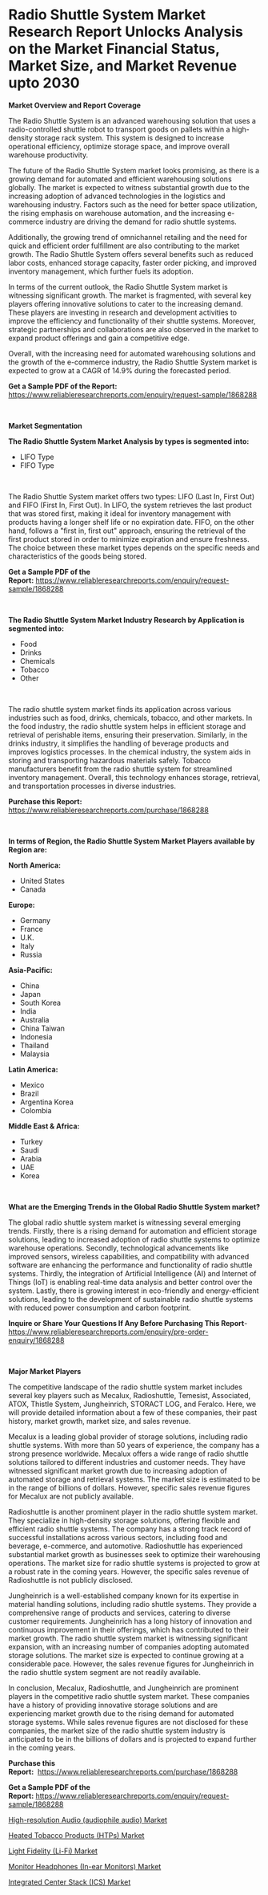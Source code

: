 <p><h1>Radio Shuttle System Market Research Report Unlocks Analysis on the Market Financial Status, Market Size, and Market Revenue upto 2030</h1></p><p><strong>Market Overview and Report Coverage</strong></p>
<p><p>The Radio Shuttle System is an advanced warehousing solution that uses a radio-controlled shuttle robot to transport goods on pallets within a high-density storage rack system. This system is designed to increase operational efficiency, optimize storage space, and improve overall warehouse productivity.</p><p>The future of the Radio Shuttle System market looks promising, as there is a growing demand for automated and efficient warehousing solutions globally. The market is expected to witness substantial growth due to the increasing adoption of advanced technologies in the logistics and warehousing industry. Factors such as the need for better space utilization, the rising emphasis on warehouse automation, and the increasing e-commerce industry are driving the demand for radio shuttle systems.</p><p>Additionally, the growing trend of omnichannel retailing and the need for quick and efficient order fulfillment are also contributing to the market growth. The Radio Shuttle System offers several benefits such as reduced labor costs, enhanced storage capacity, faster order picking, and improved inventory management, which further fuels its adoption.</p><p>In terms of the current outlook, the Radio Shuttle System market is witnessing significant growth. The market is fragmented, with several key players offering innovative solutions to cater to the increasing demand. These players are investing in research and development activities to improve the efficiency and functionality of their shuttle systems. Moreover, strategic partnerships and collaborations are also observed in the market to expand product offerings and gain a competitive edge.</p><p>Overall, with the increasing need for automated warehousing solutions and the growth of the e-commerce industry, the Radio Shuttle System market is expected to grow at a CAGR of 14.9% during the forecasted period.</p></p>
<p><strong>Get a Sample PDF of the Report:</strong> <a href="https://www.reliableresearchreports.com/enquiry/request-sample/1868288">https://www.reliableresearchreports.com/enquiry/request-sample/1868288</a></p>
<p>&nbsp;</p>
<p><strong>Market Segmentation</strong></p>
<p><strong>The Radio Shuttle System Market Analysis by types is segmented into:</strong></p>
<p><ul><li>LIFO Type</li><li>FIFO Type</li></ul></p>
<p>&nbsp;</p>
<p><p>The Radio Shuttle System market offers two types: LIFO (Last In, First Out) and FIFO (First In, First Out). In LIFO, the system retrieves the last product that was stored first, making it ideal for inventory management with products having a longer shelf life or no expiration date. FIFO, on the other hand, follows a "first in, first out" approach, ensuring the retrieval of the first product stored in order to minimize expiration and ensure freshness. The choice between these market types depends on the specific needs and characteristics of the goods being stored.</p></p>
<p><strong>Get a Sample PDF of the Report:</strong>&nbsp;<a href="https://www.reliableresearchreports.com/enquiry/request-sample/1868288">https://www.reliableresearchreports.com/enquiry/request-sample/1868288</a></p>
<p>&nbsp;</p>
<p><strong>The Radio Shuttle System Market Industry Research by Application is segmented into:</strong></p>
<p><ul><li>Food</li><li>Drinks</li><li>Chemicals</li><li>Tobacco</li><li>Other</li></ul></p>
<p>&nbsp;</p>
<p><p>The radio shuttle system market finds its application across various industries such as food, drinks, chemicals, tobacco, and other markets. In the food industry, the radio shuttle system helps in efficient storage and retrieval of perishable items, ensuring their preservation. Similarly, in the drinks industry, it simplifies the handling of beverage products and improves logistics processes. In the chemical industry, the system aids in storing and transporting hazardous materials safely. Tobacco manufacturers benefit from the radio shuttle system for streamlined inventory management. Overall, this technology enhances storage, retrieval, and transportation processes in diverse industries.</p></p>
<p><strong>Purchase this Report:</strong>&nbsp; <a href="https://www.reliableresearchreports.com/purchase/1868288">https://www.reliableresearchreports.com/purchase/1868288</a></p>
<p>&nbsp;</p>
<p><strong>In terms of Region, the Radio Shuttle System Market Players available by Region are:</strong></p>
<p>
    <p> <strong> North America: </strong>
        <ul>
            <li>United States</li>
            <li>Canada</li>
        </ul>
        </p> 
    <p> <strong> Europe: </strong>
        <ul>
            <li>Germany</li>
            <li>France</li>
            <li>U.K.</li>
            <li>Italy</li>
            <li>Russia</li>
        </ul>
        </p> 
    <p> <strong> Asia-Pacific: </strong>
        <ul>
            <li>China</li>
            <li>Japan</li>
            <li>South Korea</li>
            <li>India</li>
            <li>Australia</li>
            <li>China Taiwan</li>
            <li>Indonesia</li>
            <li>Thailand</li>
            <li>Malaysia</li>
        </ul>
        </p> 
    <p> <strong> Latin America: </strong>
        <ul>
            <li>Mexico</li>
            <li>Brazil</li>
            <li>Argentina Korea</li>
            <li>Colombia</li>
        </ul>
        </p> 
    <p> <strong> Middle East & Africa: </strong>
        <ul>
            <li>Turkey</li>
            <li>Saudi</li>
            <li>Arabia</li>
            <li>UAE</li>
            <li>Korea</li>
        </ul>
    </p>
    </p>
<p>&nbsp;</p>
<p><strong>What are the Emerging Trends in the Global Radio Shuttle System market?</strong></p>
<p><p>The global radio shuttle system market is witnessing several emerging trends. Firstly, there is a rising demand for automation and efficient storage solutions, leading to increased adoption of radio shuttle systems to optimize warehouse operations. Secondly, technological advancements like improved sensors, wireless capabilities, and compatibility with advanced software are enhancing the performance and functionality of radio shuttle systems. Thirdly, the integration of Artificial Intelligence (AI) and Internet of Things (IoT) is enabling real-time data analysis and better control over the system. Lastly, there is growing interest in eco-friendly and energy-efficient solutions, leading to the development of sustainable radio shuttle systems with reduced power consumption and carbon footprint.</p></p>
<p><strong>Inquire or Share Your Questions If Any Before Purchasing This Report</strong>- <a href="https://www.reliableresearchreports.com/enquiry/pre-order-enquiry/1868288">https://www.reliableresearchreports.com/enquiry/pre-order-enquiry/1868288</a></p>
<p>&nbsp;</p>
<p><strong>Major Market Players</strong></p>
<p><p>The competitive landscape of the radio shuttle system market includes several key players such as Mecalux, Radioshuttle, Temesist, Associated, ATOX, Thistle System, Jungheinrich, STORACT LOG, and Feralco. Here, we will provide detailed information about a few of these companies, their past history, market growth, market size, and sales revenue.</p><p>Mecalux is a leading global provider of storage solutions, including radio shuttle systems. With more than 50 years of experience, the company has a strong presence worldwide. Mecalux offers a wide range of radio shuttle solutions tailored to different industries and customer needs. They have witnessed significant market growth due to increasing adoption of automated storage and retrieval systems. The market size is estimated to be in the range of billions of dollars. However, specific sales revenue figures for Mecalux are not publicly available.</p><p>Radioshuttle is another prominent player in the radio shuttle system market. They specialize in high-density storage solutions, offering flexible and efficient radio shuttle systems. The company has a strong track record of successful installations across various sectors, including food and beverage, e-commerce, and automotive. Radioshuttle has experienced substantial market growth as businesses seek to optimize their warehousing operations. The market size for radio shuttle systems is projected to grow at a robust rate in the coming years. However, the specific sales revenue of Radioshuttle is not publicly disclosed.</p><p>Jungheinrich is a well-established company known for its expertise in material handling solutions, including radio shuttle systems. They provide a comprehensive range of products and services, catering to diverse customer requirements. Jungheinrich has a long history of innovation and continuous improvement in their offerings, which has contributed to their market growth. The radio shuttle system market is witnessing significant expansion, with an increasing number of companies adopting automated storage solutions. The market size is expected to continue growing at a considerable pace. However, the sales revenue figures for Jungheinrich in the radio shuttle system segment are not readily available.</p><p>In conclusion, Mecalux, Radioshuttle, and Jungheinrich are prominent players in the competitive radio shuttle system market. These companies have a history of providing innovative storage solutions and are experiencing market growth due to the rising demand for automated storage systems. While sales revenue figures are not disclosed for these companies, the market size of the radio shuttle system industry is anticipated to be in the billions of dollars and is projected to expand further in the coming years.</p></p>
<p><strong>Purchase this Report:</strong>&nbsp;&nbsp;<a href="https://www.reliableresearchreports.com/purchase/1868288">https://www.reliableresearchreports.com/purchase/1868288</a></p>
<p></p>
<p><strong>Get a Sample PDF of the Report:</strong>&nbsp;<a href="https://www.reliableresearchreports.com/enquiry/request-sample/1868288">https://www.reliableresearchreports.com/enquiry/request-sample/1868288</a></p>
<p><p><a href="https://medium.com/@kellielakin_97357/high-resolution-audio-audiophile-audio-market-analysis-its-cagr-market-segmentation-and-global-19fbb9f4dfc0">High-resolution Audio (audiophile audio) Market</a></p><p><a href="https://medium.com/@irmaabshire/decoding-heated-tobacco-products-htps-market-metrics-market-share-trends-and-growth-patterns-14c970732075">Heated Tobacco Products (HTPs) Market</a></p><p><a href="https://medium.com/@frankpeters35/light-fidelity-li-fi-market-report-reveals-the-latest-trends-and-growth-opportunities-of-this-15a09753434c">Light Fidelity (Li-Fi) Market</a></p><p><a href="https://medium.com/@juananienow/monitor-headphones-in-ear-monitors-market-insight-market-trends-growth-forecasted-from-2023-to-8db8d2e8078f">Monitor Headphones (In-ear Monitors) Market</a></p><p><a href="https://medium.com/@fire.honor.safe/integrated-center-stack-ics-market-trends-forecast-and-competitive-analysis-to-2030-bad0fb5476e7">Integrated Center Stack (ICS) Market</a></p></p>